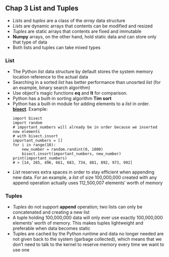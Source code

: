 ## Chap 3 List and Tuples


* _Lists_ and _tuples_ are a class of the _array_ data structure
* _Lists_ are dynamic arrays that contents can be modified and resized
* _Tuples_ are static arrays that contents are fixed and immutable
* **Numpy** arrays, on the other hand, hold static data and can store only that type of data
* Both lists and tuples can take mixed types


### List
* The Python _list_ data structure by default stores the system memory location reference to the actual data
* Searching in a sorted _list_ has better performance than unosrted _list_ (for an example, binary search algorithm)
* Use object's magic functions __eq__ and __lt__ for comparison.
* Python has a built-in sorting algorithm **Tim sort**
* Python has a built-in module for adding elements to a _list_ in order. [**bisect**](https://docs.python.org/3/library/bisect.html).
  Example:
  ```
  import bisect
  import random
  # important_numbers will already be in order because we inserted new elements
  # with bisect.insort
  important_numbers = []
  for i in range(10):
      new_number = random.randint(0, 1000)
      bisect.insort(important_numbers, new_number)
  print(important_numbers)
  # > [14, 265, 496, 661, 683, 734, 881, 892, 973, 992]
  ```
* _List_ reserves extra spaces in order to stay efficient when appending new data. For an example, a _list_ of size 100,000,000 created with any append operation actually uses 112,500,007 elements’ worth of memory


### Tuples
* _Tuples_ do not support **append** operation; two lists can only be concatenated and creating a new list
* A tuple holding 100,000,000 data will only ever use exactly 100,000,000 elements’ worth of memory. This makes tuples lightweight and preferable when data becomes static
* Tuples are cached by the Python runtime and data no longer needed are not given back to the system (garbage collected), which means that we don’t need to talk to the kernel to reserve memory every time we want to use one
